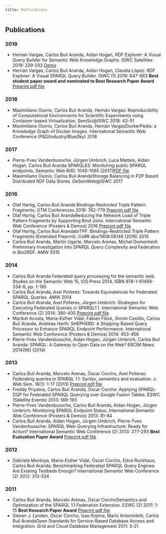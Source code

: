 ```yaml
---
title: Publications
---
```


## Publications
### 2019
 - 	Hernán Vargas, Carlos Buil Aranda, Aidan Hogan, RDF Explorer: A Visual Query Builder for Semantic Web Knowledge Graphs. ISWC Satellites 2019: 229-232 [Demo](http://rdfexplorer.org)
 - Hernán Vargas, Carlos Buil Aranda, Aidan Hogan, Claudia López: RDF Explorer: A Visual SPARQL Query Builder. ISWC (1) 2019: 647-663 **Best student paper award and nominated to Best Research Paper Award** [Preprint pdf file](2019-rdfexplorer-paper.pdf)


### 2018
 - Maximiliano Osorio, Carlos Buil Aranda, Hernán Vargas: Reproducibility of Computational Environments for Scientific Experiments using Container-based Virtualization. SemSci@ISWC 2018: 43-51
 - 	Maximiliano Osorio, Carlos Buil Aranda, Hernán VargasDockerPedia: a Knowledge Graph of Docker Images. International Semantic Web Conference (P&D/Industry/BlueSky) 2018

### 2017
 - Pierre-Yves Vandenbussche, Jürgen Umbrich, Luca Matteis, Aidan Hogan, Carlos Buil Aranda SPARQLES: Monitoring public SPARQL endpoints. Semantic Web 8(6): 1049-1065 (2017)[PDF file](2015-swj-sparqles.pdf)
 - 	Maximiliano Osorio, Carlos Buil ArandaStorage Balancing in P2P Based Distributed RDF Data Stores. DeSemWeb@ISWC 2017

### 2016
 - 	Olaf Hartig, Carlos Buil Aranda Bindings-Restricted Triple Pattern Fragments. OTM Conferences 2016: 762-779 [Preprint pdf file](2016-odbase-brtpf.pdf)
 - 	Olaf Hartig, Carlos Buil ArandaReducing the Network Load of Triple Pattern Fragments by Supporting Bind Joins. International Semantic Web Conference (Posters & Demos) 2016 [Preprint pdf file](2016-iswc-poster.pdf)
 - Olaf Hartig, Carlos Buil ArandabrTPF: Bindings-Restricted Triple Pattern Fragments (Extended Preprint). CoRR abs/1608.08148 (2016)
2015
 - Carlos Buil Aranda, Martín Ugarte, Marcelo Arenas, Michel DumontierA Preliminary Investigation into SPARQL Query Complexity and Federation in Bio2RDF. AMW 2015

### 2014
 - Carlos Buil Aranda Federated query processing for the semantic web. Studies on the Semantic Web 15, IOS Press 2014, ISBN 978-1-61499-334-6, pp. 1-185
 - 	Carlos Buil Aranda, Axel Polleres: Towards Equivalences for Federated SPARQL Queries. AMW 2014
 - 	Carlos Buil Aranda, Axel Polleres, Jürgen Umbrich: Strategies for Executing Federated Queries in SPARQL1.1. International Semantic Web Conference (2) 2014: 390-405 [Preprint pdf file](2015-iswc-strategies.pdf)
 - Maribel Acosta, Maria-Esther Vidal, Fabian Flöck, Simón Castillo, Carlos Buil Aranda, Andreas Harth: SHEPHERD: A Shipping-Based Query Processor to Enhance SPARQL Endpoint Performance. International Semantic Web Conference (Posters & Demos) 2014: 453-456
 - Pierre-Yves Vandenbussche, Aidan Hogan, Jürgen Umbrich, Carlos Buil Aranda: SPARQL: A Gateway to Open Data on the Web? ERCIM News 2014(96) (2014) 
 
### 2013
 - Carlos Buil Aranda, Marcelo Arenas, Óscar Corcho, Axel Polleres: Federating queries in SPARQL 1.1: Syntax, semantics and evaluation. J. Web Sem. 18(1): 1-17 (2013) [Preprint pdf file](2012-jws-sparql11.pdf)
 - Freddy Priyatna, Carlos Buil Aranda, Óscar Corcho: Applying SPARQL-DQP for Federated SPARQL Querying over Google Fusion Tables. ESWC (Satellite Events) 2013: 189-193
 - Pierre-Yves Vandenbussche, Carlos Buil Aranda, Aidan Hogan, Jürgen Umbrich: Monitoring SPARQL Endpoint Status. International Semantic Web Conference (Posters & Demos) 2013: 81-84
 - Carlos Buil Aranda, Aidan Hogan, Jürgen Umbrich, Pierre-Yves Vandenbussche: SPARQL Web-Querying Infrastructure: Ready for Action? International Semantic Web Conference (2) 2013: 277-293 **Best Evaluation Paper Award** [Preprint pdf file](2013-iswc-sparqles.pdf)
 
### 2012
 - Gabriela Montoya, Maria-Esther Vidal, Óscar Corcho, Edna Ruckhaus, Carlos Buil Aranda: Benchmarking Federated SPARQL Query Engines: Are Existing Testbeds Enough? International Semantic Web Conference (2) 2012: 313-324
 
### 2011
 - Carlos Buil Aranda, Marcelo Arenas, Óscar CorchoSemantics and Optimization of the SPARQL 1.1 Federation Extension. ESWC (2) 2011: 1-15 **Best Research Paper Award** [Preprint pdf file](2011-eswc-fed_sparql.pdf)
 - Steven J. Lynden, Óscar Corcho, Isao Kojima, Mario Antonioletti, Carlos Buil ArandaOpen Standards for Service-Based Database Access and Integration. Grid and Cloud Database Management 2011: 3-21

